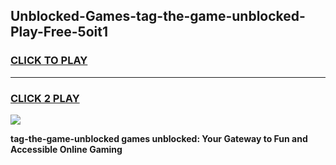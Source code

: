 
## Unblocked-Games-tag-the-game-unblocked-Play-Free-5oit1
<h3>
<a href="https://premium76.site?title=tag-the-game-unblocked&ref=09A">CLICK TO PLAY</a></h3>
<hr>

<h3>
<a href="https://premium76.site?title=tag-the-game-unblocked&ref=09A">CLICK 2 PLAY</a>
  
</h3>

<a href="https://premium76.site?title=tag-the-game-unblocked&ref=09A"><img src="https://clearcache.store/games.png"></a>


**tag-the-game-unblocked games unblocked: Your Gateway to Fun and Accessible Online Gaming**
